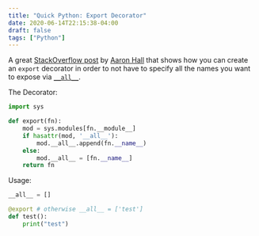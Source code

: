 ```yaml
---
title: "Quick Python: Export Decorator"
date: 2020-06-14T22:15:38-04:00
draft: false
tags: ["Python"]
---
```


A great [StackOverflow post](https://stackoverflow.com/a/35710527) by [Aaron Hall](https://stackoverflow.com/users/541136/aaron-hall) that shows how you can create an `export` decorator in order to not have to specify all the names you want to expose via [`__all__`](/blog/pythonall/).

The Decorator:

```python
import sys

def export(fn):
    mod = sys.modules[fn.__module__]
    if hasattr(mod, '__all__'):
        mod.__all__.append(fn.__name__)
    else:
        mod.__all__ = [fn.__name__]
    return fn
```

Usage:

```python
__all__ = []

@export # otherwise __all__ = ['test']
def test():
    print("test")
```

